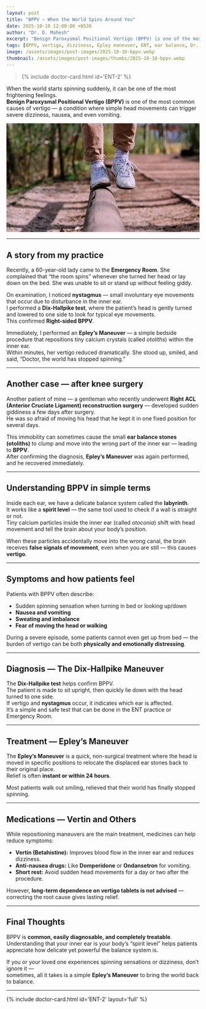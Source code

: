 ```yaml
---
layout: post
title: "BPPV — When the World Spins Around You"
date: 2025-10-10 12:00:00 +0530
author: "Dr. D. Mahesh"
excerpt: "Benign Paroxysmal Positional Vertigo (BPPV) is one of the most common and distressing causes of vertigo. Dr. D. Mahesh shares real patient experiences and explains the simple yet effective Epley’s maneuver for complete recovery."
tags: [BPPV, vertigo, dizziness, Epley maneuver, ENT, ear balance, Dr. D. Mahesh]
image: /assets/images/post-images/2025-10-10-bppv.webp
thumbnail: /assets/images/post-images/thumbs/2025-10-10-bppv.webp
---
```

> {% include doctor-card.html id='ENT-2' %}

When the world starts spinning suddenly, it can be one of the most frightening feelings.  
**Benign Paroxysmal Positional Vertigo (BPPV)** is one of the most common causes of vertigo — a condition where simple head movements can trigger severe dizziness, nausea, and even vomiting.

![Epley Maneuver — Treatment for BPPV Vertigo](/assets/images/post-images/2025-10-10-bppv.webp)

---

## A story from my practice

Recently, a 60-year-old lady came to the **Emergency Room**. She complained that “the room spins” whenever she turned her head or lay down on the bed. She was unable to sit or stand up without feeling giddy.

On examination, I noticed **nystagmus** — small involuntary eye movements that occur due to disturbance in the inner ear.  
I performed a **Dix-Hallpike test**, where the patient’s head is gently turned and lowered to one side to look for typical eye movements.  
This confirmed **Right-sided BPPV**.

Immediately, I performed an **Epley’s Maneuver** — a simple bedside procedure that repositions tiny calcium crystals (called *otoliths*) within the inner ear.  
Within minutes, her vertigo reduced dramatically. She stood up, smiled, and said, “Doctor, the world has stopped spinning.”  

---

## Another case — after knee surgery

Another patient of mine — a gentleman who recently underwent **Right ACL (Anterior Cruciate Ligament) reconstruction surgery** — developed sudden giddiness a few days after surgery.  
He was so afraid of moving his head that he kept it in one fixed position for several days.  

This immobility can sometimes cause the small **ear balance stones (otoliths)** to clump and move into the wrong part of the inner ear — leading to **BPPV**.  
After confirming the diagnosis, **Epley’s Maneuver** was again performed, and he recovered immediately.

---

## Understanding BPPV in simple terms

Inside each ear, we have a delicate balance system called the **labyrinth**.  
It works like a **spirit level** — the same tool used to check if a wall is straight or not.  
Tiny calcium particles inside the inner ear (called *otoconia*) shift with head movement and tell the brain about your body’s position.  

When these particles accidentally move into the wrong canal, the brain receives **false signals of movement**, even when you are still — this causes **vertigo**.

---

## Symptoms and how patients feel

Patients with BPPV often describe:
- Sudden spinning sensation when turning in bed or looking up/down  
- **Nausea and vomiting**  
- **Sweating and imbalance**  
- **Fear of moving the head or walking**

During a severe episode, some patients cannot even get up from bed — the burden of vertigo can be both **physically and emotionally distressing**.

---

## Diagnosis — The Dix-Hallpike Maneuver

The **Dix-Hallpike test** helps confirm BPPV.  
The patient is made to sit upright, then quickly lie down with the head turned to one side.  
If vertigo and **nystagmus** occur, it indicates which ear is affected.  
It’s a simple and safe test that can be done in the ENT practice or Emergency Room.

---

## Treatment — Epley’s Maneuver

The **Epley’s Maneuver** is a quick, non-surgical treatment where the head is moved in specific positions to relocate the displaced ear stones back to their original place.  
Relief is often **instant or within 24 hours**.

Most patients walk out smiling, relieved that their world has finally stopped spinning.

---

## Medications — Vertin and Others

While repositioning maneuvers are the main treatment, medicines can help reduce symptoms:

- **Vertin (Betahistine):** Improves blood flow in the inner ear and reduces dizziness.  
- **Anti-nausea drugs:** Like **Domperidone** or **Ondansetron** for vomiting.  
- **Short rest:** Avoid sudden head movements for a day or two after the procedure.

However, **long-term dependence on vertigo tablets is not advised** — correcting the root cause gives lasting relief.

---

## Final Thoughts

BPPV is **common, easily diagnosable, and completely treatable**.  
Understanding that your inner ear is your body’s “spirit level” helps patients appreciate how delicate yet powerful the balance system is.

If you or your loved one experiences spinning sensations or dizziness, don’t ignore it —  
sometimes, all it takes is a simple **Epley’s Maneuver** to bring the world back to balance.

---

{% include doctor-card.html id='ENT-2' layout='full' %}

